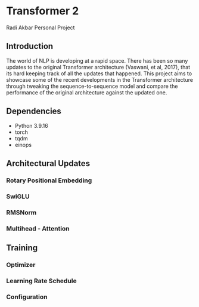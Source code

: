 # Transformer 2
Radi Akbar
Personal Project

## Introduction
The world of NLP is developing at a rapid space. There has been so many updates to the original Transformer architecture (Vaswani, et al, 2017), that its hard keeping track of all the updates that happened. This project aims to showcase some of the recent developments in the Transformer architecture through tweaking the sequence-to-sequence model and compare the performance of the original architecture against the updated one.

## Dependencies
* Python 3.9.16
* torch 
* tqdm
* einops

## Architectural Updates
### Rotary Positional Embedding
### SwiGLU
### RMSNorm
### Multihead - Attention

## Training
### Optimizer
### Learning Rate Schedule
### Configuration
